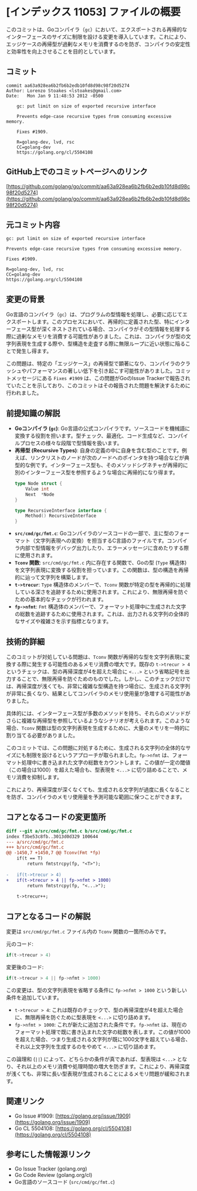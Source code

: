 # [インデックス 11053] ファイルの概要

このコミットは、Goコンパイラ（`gc`）において、エクスポートされる再帰的なインターフェースのサイズに制限を設ける変更を導入しています。これにより、エッジケースの再帰型が過剰なメモリを消費するのを防ぎ、コンパイラの安定性と効率性を向上させることを目的としています。

## コミット

```
commit aa63a928ea6b2fb6b2edb10fd8d98c98f20d5274
Author: Lorenzo Stoakes <lstoakes@gmail.com>
Date:   Mon Jan 9 11:48:53 2012 -0500

    gc: put limit on size of exported recursive interface
    
    Prevents edge-case recursive types from consuming excessive memory.
    
    Fixes #1909.
    
    R=golang-dev, lvd, rsc
    CC=golang-dev
    https://golang.org/cl/5504108
```

## GitHub上でのコミットページへのリンク

[https://github.com/golang/go/commit/aa63a928ea6b2fb6b2edb10fd8d98c98f20d5274](https://github.com/golang/go/commit/aa63a928ea6b2fb6b2edb10fd8d98c98f20d5274)

## 元コミット内容

```
gc: put limit on size of exported recursive interface

Prevents edge-case recursive types from consuming excessive memory.

Fixes #1909.

R=golang-dev, lvd, rsc
CC=golang-dev
https://golang.org/cl/5504108
```

## 変更の背景

Go言語のコンパイラ（`gc`）は、プログラムの型情報を処理し、必要に応じてエクスポートします。このプロセスにおいて、再帰的に定義された型、特にインターフェース型が深くネストされている場合、コンパイラがその型情報を処理する際に過剰なメモリを消費する可能性がありました。これは、コンパイラが型の文字列表現を生成する際や、型構造を走査する際に無限ループに近い状態に陥ることで発生し得ます。

この問題は、特定の「エッジケース」の再帰型で顕著になり、コンパイラのクラッシュやパフォーマンスの著しい低下を引き起こす可能性がありました。コミットメッセージにある `Fixes #1909` は、この問題がGoのIssue Trackerで報告されていたことを示しており、このコミットはその報告された問題を解決するために行われました。

## 前提知識の解説

*   **Goコンパイラ (`gc`)**: Go言語の公式コンパイラです。ソースコードを機械語に変換する役割を担います。型チェック、最適化、コード生成など、コンパイルプロセスの様々な段階で型情報を扱います。
*   **再帰型 (Recursive Types)**: 自身の定義の中に自身を含む型のことです。例えば、リンクリストのノードが次のノードへのポインタを持つ場合などが典型的な例です。インターフェース型も、そのメソッドシグネチャが再帰的に別のインターフェース型を参照するような場合に再帰的になり得ます。
    ```go
    type Node struct {
        Value int
        Next  *Node
    }

    type RecursiveInterface interface {
        Method() RecursiveInterface
    }
    ```
*   **`src/cmd/gc/fmt.c`**: Goコンパイラのソースコードの一部で、主に型のフォーマット（文字列表現への変換）を担当するC言語のファイルです。コンパイラ内部で型情報をデバッグ出力したり、エラーメッセージに含めたりする際に使用されます。
*   **`Tconv` 関数**: `src/cmd/gc/fmt.c` 内に存在する関数で、Goの型 (`Type` 構造体) を文字列表現に変換する役割を担っています。この関数は、型の構造を再帰的に辿って文字列を構築します。
*   **`t->trecur`**: `Type` 構造体のメンバーで、`Tconv` 関数が特定の型を再帰的に処理している深さを追跡するために使用されます。これにより、無限再帰を防ぐための基本的なチェックが行われます。
*   **`fp->nfmt`**: `Fmt` 構造体のメンバーで、フォーマット処理中に生成された文字の総数を追跡するために使用されます。これは、出力される文字列の全体的なサイズや複雑さを示す指標となります。

## 技術的詳細

このコミットが対処している問題は、`Tconv` 関数が再帰的な型を文字列表現に変換する際に発生する可能性のあるメモリ消費の増大です。既存の `t->trecur > 4` というチェックは、型の再帰深度が4を超えた場合に `<...>` という省略記号を出力することで、無限再帰を防ぐためのものでした。しかし、このチェックだけでは、再帰深度が浅くても、非常に複雑な型構造を持つ場合に、生成される文字列が非常に長くなり、結果としてコンパイラのメモリ使用量が急増する可能性がありました。

具体的には、インターフェース型が多数のメソッドを持ち、それらのメソッドがさらに複雑な再帰型を参照しているようなシナリオが考えられます。このような場合、`Tconv` 関数は型の文字列表現を生成するために、大量のメモリを一時的に割り当てる必要がありました。

このコミットでは、この問題に対処するために、生成される文字列の全体的なサイズにも制限を設けるというアプローチが取られました。`fp->nfmt` は、フォーマット処理中に書き込まれた文字の総数をカウントします。この値が一定の閾値（この場合は1000）を超えた場合も、型表現を `<...>` に切り詰めることで、メモリ消費を抑制します。

これにより、再帰深度が深くなくても、生成される文字列が過度に長くなることを防ぎ、コンパイラのメモリ使用量を予測可能な範囲に保つことができます。

## コアとなるコードの変更箇所

```diff
diff --git a/src/cmd/gc/fmt.c b/src/cmd/gc/fmt.c
index f3be53c8fb..3013d0d329 100644
--- a/src/cmd/gc/fmt.c
+++ b/src/cmd/gc/fmt.c
@@ -1450,7 +1450,7 @@ Tconv(Fmt *fp)
 	if(t == T)
 		return fmtstrcpy(fp, "<T>");
 
-	if(t->trecur > 4)
+	if(t->trecur > 4 || fp->nfmt > 1000)
 		return fmtstrcpy(fp, "<...>");
 
 	t->trecur++;
```

## コアとなるコードの解説

変更は `src/cmd/gc/fmt.c` ファイル内の `Tconv` 関数の一箇所のみです。

元のコード:
```c
if(t->trecur > 4)
```
変更後のコード:
```c
if(t->trecur > 4 || fp->nfmt > 1000)
```

この変更は、型の文字列表現を省略する条件に `fp->nfmt > 1000` という新しい条件を追加しています。

*   `t->trecur > 4`: これは既存のチェックで、型の再帰深度が4を超えた場合に、無限再帰を防ぐために型表現を `<...>` に切り詰めます。
*   `fp->nfmt > 1000`: これが新たに追加された条件です。`fp->nfmt` は、現在のフォーマット処理で既に書き込まれた文字の総数を表します。この値が1000を超えた場合、つまり生成される文字列が既に1000文字を超えている場合、それ以上文字列を生成するのをやめて `<...>` に切り詰めます。

この論理和 (`||`) によって、どちらかの条件が真であれば、型表現は `<...>` となり、それ以上のメモリ消費や処理時間の増大を防ぎます。これにより、再帰深度が浅くても、非常に長い型表現が生成されることによるメモリ問題が緩和されます。

## 関連リンク

*   Go Issue #1909: [https://golang.org/issue/1909](https://golang.org/issue/1909)
*   Go CL 5504108: [https://golang.org/cl/5504108](https://golang.org/cl/5504108)

## 参考にした情報源リンク

*   Go Issue Tracker (golang.org)
*   Go Code Review (golang.org/cl)
*   Go言語のソースコード (`src/cmd/gc/fmt.c`)
